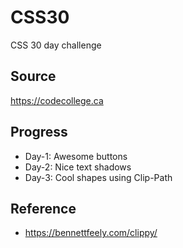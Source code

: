 # CSS30
CSS 30 day challenge


## Source
https://codecollege.ca


## Progress
- Day-1: Awesome buttons
- Day-2: Nice text shadows
- Day-3: Cool shapes using Clip-Path


## Reference
- https://bennettfeely.com/clippy/
